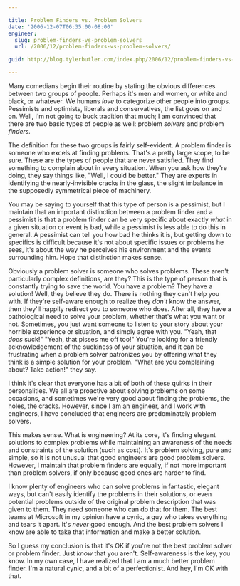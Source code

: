 ```yaml
---

title: Problem Finders vs. Problem Solvers
date: '2006-12-07T06:35:00-08:00'
engineer:
  slug: problem-finders-vs-problem-solvers
  url: /2006/12/problem-finders-vs-problem-solvers/

guid: http://blog.tylerbutler.com/index.php/2006/12/problem-finders-vs-problem-solvers/

---
```


Many comedians begin their routine by stating the obvious differences between
two groups of people. Perhaps it's men and women, or white and black, or
whatever. We humans _love_ to categorize other people into groups. Pessimists
and optimists, liberals and conservatives, the list goes on and on. Well, I'm
not going to buck tradition that much; I am convinced that there are two basic
types of people as well: problem _solvers_ and problem _finders._

The definition for these two groups is fairly self-evident. A problem finder
is someone who excels at finding problems. That's a pretty large scope, to be
sure. These are the types of people that are never satisfied. They find
something to complain about in every situation. When you ask how they're
doing, they say things like, "Well, I could be better." They are experts in
identifying the nearly-invisible cracks in the glass, the slight imbalance in
the supposedly symmetrical piece of machinery.

You may be saying to yourself that this type of person is a pessimist, but I
maintain that an important distinction between a problem finder and a
pessimist is that a problem finder can be very specific about exactly _what_
in a given situation or event is bad, while a pessimist is less able to do
this in general. A pessimist can tell you how bad he thinks it is, but getting
down to specifics is difficult because it's not about specific issues or
problems he sees, it's about the way he perceives his environment and the
events surrounding him. Hope that distinction makes sense.

Obviously a problem solver is someone who solves problems. These aren't
particularly complex definitions, are they? This is the type of person
that is constantly trying to save the world. You have a problem? They have a
solution! Well, they believe they do. There is nothing they can't help you
with. If they're self-aware enough to realize they _don't_ know the answer,
then they'll happily redirect you to someone who does. After all, they have a
pathological need to solve your problem, whether that's what you want or not.
Sometimes, you just want someone to listen to your story about your horrible
experience or situation, and simply agree with you. "Yeah, that _does_ suck!"
"Yeah, that pisses me off too!" You're looking for a friendly acknowledgement
of the suckiness of your situation, and it can be frustrating when a problem
solver patronizes you by offering what they think is a simple solution for
your problem. "What are you complaining about? Take action!" they say.

I think it's clear that everyone has a bit of both of these quirks in their
personalities. We all are proactive about solving problems on some occasions,
and sometimes we're very good about finding the problems, the holes, the
cracks. However, since I am an engineer, and I work with engineers, I have
concluded that engineers are predominately problem solvers.

This makes sense. What is engineering? At its core, it's finding elegant
solutions to complex problems while maintaining an awareness of the needs and
constraints of the solution (such as cost). It's problem solving, pure and
simple, so it is not unusual that good engineers are good problem solvers.
However, I maintain that problem finders are equally, if not more important
than problem solvers, if only because good ones are harder to find.

I know plenty of engineers who can solve problems in fantastic, elegant ways,
but can't easily identify the problems in their solutions, or even potential
problems outside of the original problem description that was given to them.
They need someone who can do that for them. The best teams at Microsoft in my
opinion have a cynic, a guy who takes everything and tears it apart. It's
_never_ good enough. And the best problem solvers I know are able to take that
information and make a better solution.

So I guess my conclusion is that it's OK if you're not the best problem solver
or problem finder. Just _know_ that you aren't. Self-awareness is the key, you
know. In my own case, I have realized that I am a much better problem
finder. I'm a natural cynic, and a bit of a perfectionist. And hey, I'm OK
with that.

